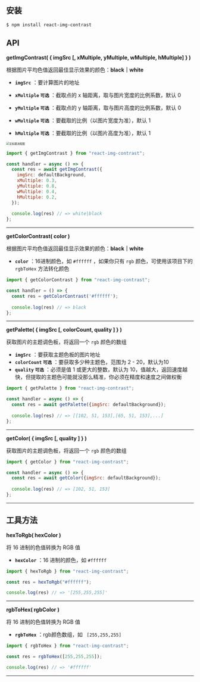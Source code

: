 ## 安装

```shell
$ npm install react-img-contrast
```

## API

**getImgContrast( { imgSrc [, xMultiple,  yMultiple, wMultiple, hMultiple] } )**

根据图片平均色值返回最佳显示效果的颜色：**black｜white**

- **`imgSrc`** ：要计算图片的地址

- **`xMultiple` `可选`** ：截取点的 x 轴距离，取与图片宽度的比例系数，默认 0

- **`yMultiple` `可选`** ：截取点的 y 轴距离，取与图片高度的比例系数，默认 0

- **`wMultiple` `可选`** ：要截取的比例（以图片宽度为准），默认 1

- **`hMultiple` `可选`** ：要截取的比例（以图片高度为准），默认 1

<img src="https://chanceyliu-1301861058.cos.ap-chongqing.myqcloud.com/markdown/%E6%97%A0%E6%A0%87%E9%A2%98%E6%B5%81%E7%A8%8B%E5%9B%BE.png" alt="无标题流程图" style="zoom:50%;" />

```javascript
import { getImgContrast } from "react-img-contrast";

const handler = async () => {
  const res = await getImgContrast({
    imgSrc: defaultBackground,
    xMultiple: 0.3,
    yMultiple: 0.8,
    wMultiple: 0.4,
    hMultiple: 0.2,
  });
  
  console.log(res) // => white|black
};

```

---



**getColorContrast( color )**

根据图片平均色值返回最佳显示效果的颜色：**black｜white**

- **`color`** ：16进制颜色，如 `#ffffff` ，如果你只有 `rgb` 颜色，可使用该项目下的 `rgbToHex` 方法转化颜色

```javascript
import { getColorContrast } from "react-img-contrast";

const handler = () => {
  const res = getColorContrast('#ffffff');
  
  console.log(res) // => black
};

```

---



**getPalette( {  imgSrc [, colorCount, quality ] } )**

获取图片的主题调色板，将返回一个 `rgb` 颜色的数组

- **`imgSrc`** ：要获取主题色板的图片地址
- **`colorCount` `可选`** ：要获取多少种主题色，范围为 2 - 20，默认为10
- **`quality` `可选`** ：必须是值 1 或更大的整数，默认为 10，值越大，返回速度越快，但提取的主题色可能就没那么精准，你必须在精度和速度之间做权衡

```javascript
import { getPalette } from "react-img-contrast";

const handler = async () => {
  const res = await getPalette({imgSrc: defaultBackground});
  
  console.log(res) // => [[102, 51, 153],[65, 51, 153],...]
};

```

---



**getColor( {  imgSrc [, quality ] } )**

获取图片的主题调色板，将返回一个 `rgb` 颜色的数组

```javascript
import { getColor } from "react-img-contrast";

const handler = async () => {
  const res = await getColor({imgSrc: defaultBackground});
  
  console.log(res) // => [102, 51, 153]
};

```

---



## 工具方法

**hexToRgb( hexColor )** 

将 16 进制的色值转换为 RGB 值

- **`hexColor`** ：16 进制的颜色，如 `#ffffff`

```typescript
import { hexToRgb } from "react-img-contrast";

const res = hexToRgb("#ffffff");

console.log(res) // => '[255,255,255]'
```

---



**rgbToHex( rgbColor )** 

将 16 进制的色值转换为 RGB 值

- **`rgbToHex`** ：rgb颜色数组，如 ` [255,255,255]`

```typescript
import { rgbToHex } from "react-img-contrast";

const res = rgbToHex([255,255,255]);

console.log(res) // => '#ffffff'
```

---




